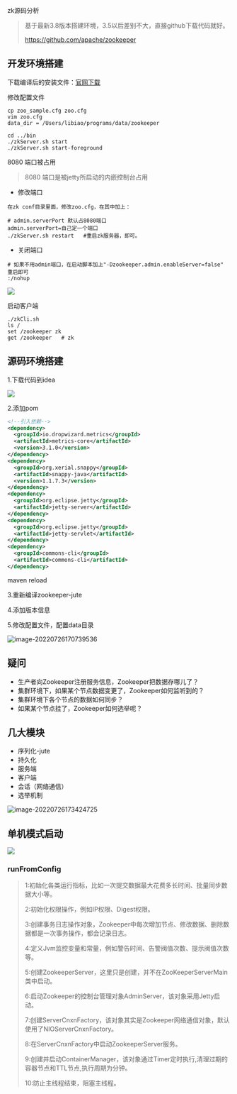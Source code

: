 zk源码分析

> 基于最新3.8版本搭建环境，3.5以后差别不大，直接github下载代码就好。
>
> https://github.com/apache/zookeeper



## 开发环境搭建

下载编译后的安装文件：[官网下载](https://www.apache.org/dyn/closer.lua/zookeeper/zookeeper-3.7.1/apache-zookeeper-3.7.1-bin.tar.gz)

修改配置文件

```shell
cp zoo_sample.cfg zoo.cfg
vim zoo.cfg
data_dir = /Users/libiao/programs/data/zookeeper

cd ../bin
./zkServer.sh start
./zkServer.sh start-foreground
```

8080 端口被占用

> 8080 端口是被jetty所启动的内嵌控制台占用

- 修改端口

```shell
在zk conf目录里面，修改zoo.cfg，在其中加上：

# admin.serverPort 默认占8080端口
admin.serverPort=自己定一个端口
./zkServer.sh restart   #重启zk服务器，即可。
```

- 关闭端口

```shell
# 如果不用admin端口，在启动脚本加上"-Dzookeeper.admin.enableServer=false" 重启即可
:/nohup
```

![](https://yitiaoit.oss-cn-beijing.aliyuncs.com/img/image-20221024132418013.png)

启动客户端

```shell
./zkCli.sh
ls /
set /zookeeper zk
get /zookeeper   # zk
```

## 源码环境搭建

1.下载代码到idea

![](https://yitiaoit.oss-cn-beijing.aliyuncs.com/img/image-20220726170252040.png)



2.添加pom

```xml
<!--引入依赖-->
<dependency>
  <groupId>io.dropwizard.metrics</groupId>
  <artifactId>metrics-core</artifactId>
  <version>3.1.0</version>
</dependency>
<dependency>
  <groupId>org.xerial.snappy</groupId>
  <artifactId>snappy-java</artifactId>
  <version>1.1.7.3</version>
</dependency>
<dependency>
  <groupId>org.eclipse.jetty</groupId>
  <artifactId>jetty-server</artifactId>
</dependency>
<dependency>
  <groupId>org.eclipse.jetty</groupId>
  <artifactId>jetty-servlet</artifactId>
</dependency>
<dependency>
  <groupId>commons-cli</groupId>
  <artifactId>commons-cli</artifactId>
</dependency>
```

maven reload

3.重新编译zookeeper-jute

4.添加版本信息

5.修改配置文件，配置data目录

![image-20220726170739536](https://yitiaoit.oss-cn-beijing.aliyuncs.com/img/image-20220726170739536.png)

## 疑问

- 生产者向Zookeeper注册服务信息，Zookeeper把数据存哪儿了？
- 集群环境下，如果某个节点数据变更了，Zookeeper如何监听到的？
- 集群环境下各个节点的数据如何同步？
- 如果某个节点挂了，Zookeeper如何选举呢？

## 几大模块

- 序列化-jute
- 持久化
- 服务端
- 客户端
- 会话（网络通信）
- 选举机制

![image-20220726173424725](https://yitiaoit.oss-cn-beijing.aliyuncs.com/img/image-20220726173424725.png)

## 单机模式启动

![](https://yitiaoit.oss-cn-beijing.aliyuncs.com/img/image-20220726172434883.png)

### runFromConfig

> 1:初始化各类运行指标，比如一次提交数据最大花费多长时间、批量同步数据大小等。
>
> 2:初始化权限操作，例如IP权限、Digest权限。
>
> 3:创建事务日志操作对象，Zookeeper中每次增加节点、修改数据、删除数据都是一次事务操作，都会记录日志。
>
> 4:定义Jvm监控变量和常量，例如警告时间、告警阀值次数、提示阀值次数等。
>
> 5:创建ZookeeperServer，这里只是创建，并不在ZooKeeperServerMain类中启动。
>
> 6:启动Zookeeper的控制台管理对象AdminServer，该对象采用Jetty启动。
>
> 7:创建ServerCnxnFactory，该对象其实是Zookeeper网络通信对象，默认使用了NIOServerCnxnFactory。
>
> 8:在ServerCnxnFactory中启动ZookeeperServer服务。
>
> 9:创建并启动ContainerManager，该对象通过Timer定时执行,清理过期的容器节点和TTL节点,执行周期为分钟。
>
> 10:防止主线程结束，阻塞主线程。

